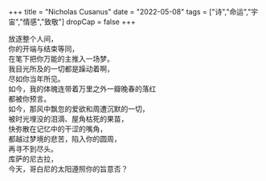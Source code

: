 +++
title = "Nicholas Cusanus"
date = "2022-05-08"
tags = ["诗","命运","宇宙","情感","致敬"]
dropCap = false
+++

放逐整个人间，<br>
你的开端与结束等同，<br>
在笔下把你万能的主推入一场梦。<br>
我目光所及的一切都是躁动着啊，<br>
尽如你当年所见。<br>
如今，我的体魄连带着万里之外一瓣晚春的落红<br>
都被你预言。<br>
如今，那风中飘忽的爱欲和周遭沉默的一切，<br>
被时光埋没的泪滴、屋角枯死的果苗，<br>
快弥散在记忆中的干涩的嘴角，<br>
都越过梦境的悲苦，陷入你的圆周，<br>
再寻不到尽头。<br>
库萨的尼古拉，<br>
今天，哥白尼的太阳遵照你的旨意否？<br>